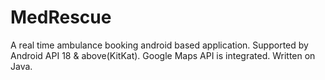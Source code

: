 # MedRescue
A real time ambulance booking android based application.
Supported by Android API 18 & above(KitKat).
Google Maps API is integrated.
Written on Java.
